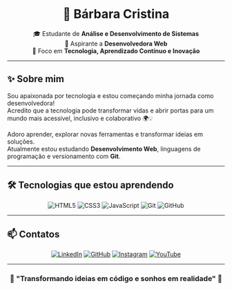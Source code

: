 <h1 align="center">🌻 Bárbara Cristina</h1>

<p align="center">
🎓 Estudante de <b>Análise e Desenvolvimento de Sistemas</b> <br>
🌱 Aspirante a <b>Desenvolvedora Web</b> <br>
🚀 Foco em <b>Tecnologia, Aprendizado Contínuo e Inovação</b>
</p>

---

## ✨ Sobre mim  
Sou apaixonada por tecnologia e estou começando minha jornada como desenvolvedora!  
Acredito que a tecnologia pode transformar vidas e abrir portas para um mundo mais acessível, inclusivo e colaborativo 🌍💡  

Adoro aprender, explorar novas ferramentas e transformar ideias em soluções.  
Atualmente estou estudando **Desenvolvimento Web**, linguagens de programação e versionamento com **Git**.

---

## 🛠️ Tecnologias que estou aprendendo  
<div align="center">

![HTML5](https://img.shields.io/badge/HTML5-%23E44D26.svg?style=for-the-badge&logo=html5&logoColor=white)
![CSS3](https://img.shields.io/badge/CSS3-%232A7BC1.svg?style=for-the-badge&logo=css3&logoColor=white)
![JavaScript](https://img.shields.io/badge/JavaScript-%23F0DB4F.svg?style=for-the-badge&logo=javascript&logoColor=black)
![Git](https://img.shields.io/badge/Git-%23F1502F.svg?style=for-the-badge&logo=git&logoColor=white)
![GitHub](https://img.shields.io/badge/GitHub-%23121011.svg?style=for-the-badge&logo=github&logoColor=white)

</div>

---

## 📫 Contatos  
<div align="center">
  
[![LinkedIn](https://img.shields.io/badge/LinkedIn-%23805D48?style=for-the-badge&logo=linkedin&logoColor=white)](https://www.linkedin.com/in/b%C3%A1rbara-cristina-bb9566378)
[![GitHub](https://img.shields.io/badge/GitHub-%234B3621?style=for-the-badge&logo=github&logoColor=white)](https://github.com/barbaracristinahub)
[![Instagram](https://img.shields.io/badge/Instagram-%23B55239?style=for-the-badge&logo=instagram&logoColor=white)](https://www.instagram.com/barbaracristinainst?igsh=MXM0MXN3cm53dXZ5MA==)
[![YouTube](https://img.shields.io/badge/YouTube-%23D2691E?style=for-the-badge&logo=youtube&logoColor=white)](https://youtube.com/@barbaracristinaa?si=CAOFADRpBVLIgVZL)

</div>

---

<h3 align="center">🌟 "Transformando ideias em código e sonhos em realidade" 🌟</h3>
